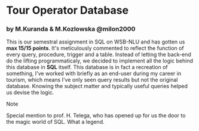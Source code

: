 # Tour Operator Database
### by M.Kuranda & M.Kozlowska @milon2000


This is our semestral assignment in SQL on WSB-NLU and has gotten us **max 15/15 points**. It's meticulously commented to reflect the function of every query, procedure, trigger and a table.
Instead of letting the back-end do the lifting programmaticaly, we decided to implement all the logic behind this database in **SQL** itself.
This database is in fact a recreation of something, I've worked with briefly as an end-user during my career in tourism, 
which means I've only seen query results but not the original database. 
Knowing the subject matter and typically useful queries helped us devise the logic.

>[!NOTE]
>Special mention to prof. H. Telega, who has opened up for us the door to the magic world of SQL. What a legend.
